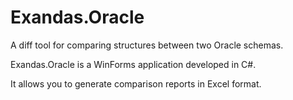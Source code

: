 # Exandas.Oracle

A diff tool for comparing structures between two Oracle schemas.

Exandas.Oracle is a WinForms application developed in C#.

It allows you to generate comparison reports in Excel format.
